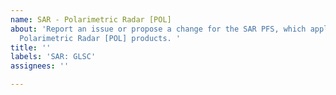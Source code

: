 ```yaml
---
name: SAR - Polarimetric Radar [POL]
about: 'Report an issue or propose a change for the SAR PFS, which applies for the
  Polarimetric Radar [POL] products. '
title: ''
labels: 'SAR: GLSC'
assignees: ''

---
```



